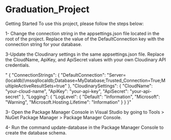 # Graduation_Project

Getting Started
To use this project, please follow the steps below:

1- Change the connection string in the appsettings.json file located in the root of the project.
    Replace the value of the DefaultConnection key with the connection string for your database.
    
3-Update the Cloudinary settings in the same appsettings.json file.
    Replace the CloudName, ApiKey, and ApiSecret values with your own Cloudinary API credentials.
    
"
{
  "ConnectionStrings": {
    "DefaultConnection": "Server=(localdb)\\mssqllocaldb;Database=MyDatabase;Trusted_Connection=True;MultipleActiveResultSets=true"
  },
  "CloudinarySettings": {
    "CloudName": "your-cloud-name",
    "ApiKey": "your-api-key",
    "ApiSecret": "your-api-secret"
  },
  "Logging": {
    "LogLevel": {
      "Default": "Information",
      "Microsoft": "Warning",
      "Microsoft.Hosting.Lifetime": "Information"
    }
  }
}"

3- Open the Package Manager Console in Visual Studio by going to Tools > NuGet Package Manager > Package Manager Console.

4- Run the command update-database in the Package Manager Console to create the database schema.

